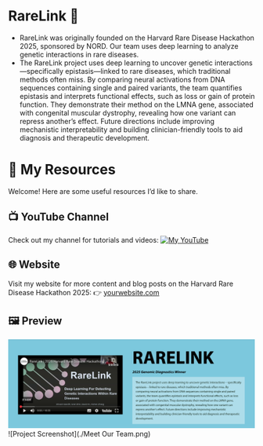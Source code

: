 # RareLink 🧬
* RareLink was originally founded on the Harvard Rare Disease Hackathon 2025, sponsored by NORD. Our team uses deep learning to analyze genetic interactions in rare diseases.
* The RareLink project uses deep learning to uncover genetic interactions—specifically epistasis—linked to rare diseases, which traditional methods often miss. By comparing neural activations from DNA sequences containing single and paired variants, the team quantifies epistasis and interprets functional effects, such as loss or gain of protein function. They demonstrate their method on the LMNA gene, associated with congenital muscular dystrophy, revealing how one variant can repress another’s effect. Future directions include improving mechanistic interpretability and building clinician-friendly tools to aid diagnosis and therapeutic development.

# 🔗 My Resources

Welcome! Here are some useful resources I’d like to share.

## 📺 YouTube Channel
Check out my channel for tutorials and videos:
[![My YouTube](https://img.shields.io/badge/YouTube-Subscribe-red?logo=youtube)](https://youtu.be/5wIyqD-8mGg)

## 🌐 Website
Visit my website for more content and blog posts on the Harvard Rare Disease Hackathon 2025:
👉 [yourwebsite.com](https://www.harvard-rarediseases.org/rarelink-2025)

## 🖼️ Preview
![Project Screenshot](./RareLink.png)
![Project Screenshot](./Meet Our Team.png)
